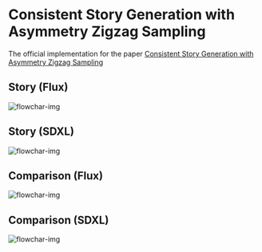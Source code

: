 # Consistent Story Generation with Asymmetry Zigzag Sampling
The official implementation for the paper [Consistent Story Generation with Asymmetry Zigzag Sampling](https://arxiv.org/pdf/2506.09612.pdf)

## Story (Flux)
![flowchar-img](images/flux_more_vis.png)

## Story (SDXL)
![flowchar-img](images/sdxl-more-vis.png)

## Comparison (Flux)
![flowchar-img](images/flux_compar1.png)

## Comparison (SDXL)
![flowchar-img](images/sdxl_compar.png)
